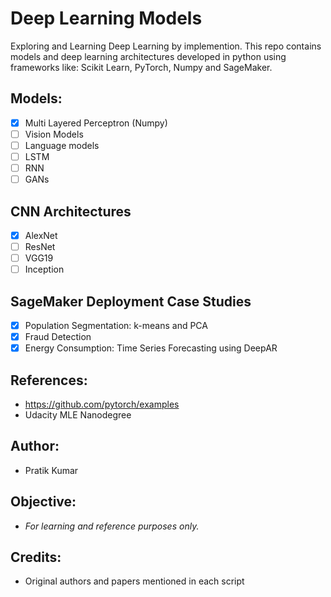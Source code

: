 # Deep Learning Models

Exploring and Learning Deep Learning by implemention. This repo contains models and deep learning architectures developed in python using frameworks like: Scikit Learn, PyTorch, Numpy and SageMaker.

## Models: 
- [x] Multi Layered Perceptron (Numpy)
- [ ] Vision Models
- [ ] Language models 
- [ ] LSTM
- [ ] RNN
- [ ] GANs

## CNN Architectures

- [x] AlexNet
- [ ] ResNet
- [ ] VGG19 
- [ ] Inception

## SageMaker Deployment Case Studies
- [x] Population Segmentation: k-means and PCA
- [x] Fraud Detection
- [x] Energy Consumption: Time Series Forecasting using DeepAR

## References: 
 - https://github.com/pytorch/examples
 - Udacity MLE Nanodegree 
 
## Author: 
 - Pratik Kumar
 
## Objective: 
 - *For learning and reference purposes only.*
 
## Credits:
 - Original authors and papers mentioned in each script
